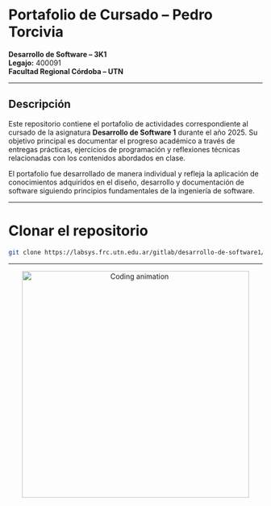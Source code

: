 # Portafolio de Cursado – Pedro Torcivia  
**Desarrollo de Software – 3K1**  
**Legajo:** 400091  
**Facultad Regional Córdoba – UTN**

---

## Descripción

Este repositorio contiene el portafolio de actividades correspondiente al cursado de la asignatura **Desarrollo de Software 1** durante el año 2025. Su objetivo principal es documentar el progreso académico a través de entregas prácticas, ejercicios de programación y reflexiones técnicas relacionadas con los contenidos abordados en clase.

El portafolio fue desarrollado de manera individual y refleja la aplicación de conocimientos adquiridos en el diseño, desarrollo y documentación de software siguiendo principios fundamentales de la ingeniería de software.

---

# Clonar el repositorio
```bash
git clone https://labsys.frc.utn.edu.ar/gitlab/desarrollo-de-software1/proyectos2025/3k1/portafolios/portafolio_400091_torcivia.git
```
---

<p align="center">
  <img src="https://media4.giphy.com/media/v1.Y2lkPTc5MGI3NjExM3djdHp0dnY2N3BkY2k3eHZrc3NiMWFnNzRhejNocXN1bG5sMTc0ZyZlcD12MV9pbnRlcm5hbF9naWZfYnlfaWQmY3Q9Zw/cFkiFMDg3iFoI/giphy.gif" width="450" alt="Coding animation">
</p>
